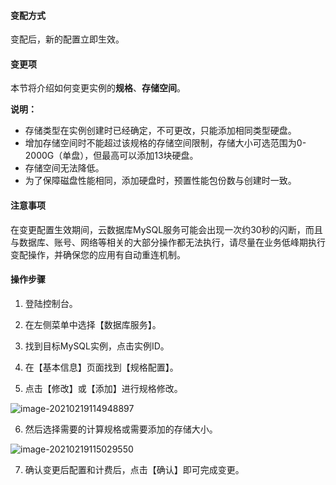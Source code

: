#### 变配方式

变配后，新的配置立即生效。

#### 变更项

本节将介绍如何变更实例的**规格**、**存储空间**。

**说明：**

- 存储类型在实例创建时已经确定，不可更改，只能添加相同类型硬盘。
- 增加存储空间时不能超过该规格的存储空间限制，存储大小可选范围为0-2000G（单盘），但最高可以添加13块硬盘。
- 存储空间无法降低。
- 为了保障磁盘性能相同，添加硬盘时，预置性能包份数与创建时一致。

#### 注意事项

在变更配置生效期间，云数据库MySQL服务可能会出现一次约30秒的闪断，而且与数据库、账号、网络等相关的大部分操作都无法执行，请尽量在业务低峰期执行变配操作，并确保您的应用有自动重连机制。

#### 操作步骤

1. 登陆控制台。

2. 在左侧菜单中选择【数据库服务】。

3. 找到目标MySQL实例，点击实例ID。

4. 在【基本信息】页面找到【规格配置】。

5. 点击【修改】或【添加】进行规格修改。

![image-20210219114948897](https://i.loli.net/2021/02/19/DkafyFrhUNAcEl9.png)                          

6. 然后选择需要的计算规格或需要添加的存储大小。

 ![image-20210219115029550](https://i.loli.net/2021/02/19/WAMbefaHkjEJZLd.png)

7. 确认变更后配置和计费后，点击【确认】即可完成变更。